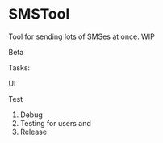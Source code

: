 # SMSTool
Tool for sending lots of SMSes at once. WIP

Beta

Tasks: <p/>
UI <p/>
Test <p/>

1. Debug
2. Testing for users and 
2. Release

